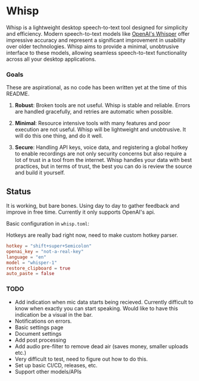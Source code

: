 # Whisp

Whisp is a lightweight desktop speech-to-text tool designed for simplicity and
efficiency. Modern speech-to-text models like [OpenAI's
Whisper](https://github.com/openai/whisper) offer impressive accuracy and
represent a significant improvement in usability over older technologies. Whisp
aims to provide a minimal, unobtrusive interface to these models, allowing
seamless speech-to-text functionality across all your desktop applications.

### Goals

These are aspirational, as no code has been written yet at the time of this README.

1. **Robust**: Broken tools are not useful. Whisp is stable and reliable. Errors
   are handled gracefully, and retries are automatic when possible.

2. **Minimal**: Resource intensive tools with many features and poor execution
   are not useful. Whisp will be lightweight and unobtrusive. It will do this one
   thing, and do it well.

3. **Secure**: Handling API keys, voice data, and registering a global
   hotkey to enable recordings are not only security concerns but also require a
   lot of trust in a tool from the internet. Whisp handles your data with best
   practices, but in terms of trust, the best you can do is review the source
   and build it yourself.

## Status

It is working, but bare bones. Using day to day to gather feedback and improve
in free time. Currently it only supports OpenAI's api.

Basic configuration in `whisp.toml`:

Hotkeys are really bad right now, need to make custom hotkey parser.

```toml
hotkey = "shift+super+Semicolon"
openai_key = "not-a-real-key"
language = "en"
model = "whisper-1"
restore_clipboard = true
auto_paste = false
```

### TODO

- Add indication when mic data starts being recieved. Currently difficult to know when
  exactly you can start speaking. Would like to have this indication be a visual
  in the bar.
- Notifications on errors.
- Basic settings page
- Document settings
- Add post processing
- Add audio pre-filter to remove dead air (saves money, smaller uploads etc.)
- Very difficult to test, need to figure out how to do this.
- Set up basic CI/CD, releases, etc.
- Support other models/APIs
